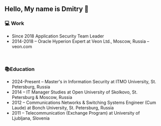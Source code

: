 ## Hello, My name is Dmitry 👋
### 💻 Work 
* Since 2018 Application Security Team Leader 
* 2014-2018 – Oracle Hyperion Expert at Veon Ltd., Moscow, Russia – veon.com
<br>

### 📚Education
* 2024-Present – Master's in Information Security at ITMO University, St. Petersburg, Russia
* 2014 – IT Manager Studies at Open University of Skolkovo, St. Petersburg & Moscow, Russia
* 2012 – Communications Networks & Switching Systems Engineer (Cum Laude) at Bonch University, St. Petersburg, Russia
* 2011 – Telecommunication (Exchange Program) at University of Ljubljana, Slovenia

<!--
**RazumenkoDS/RazumenkoDS** is a ✨ _special_ ✨ repository because its `README.md` (this file) appears on your GitHub profile.

Here are some ideas to get you started:

- 🔭 I’m currently working on ...
- 🌱 I’m currently learning ...
- 👯 I’m looking to collaborate on ...
- 🤔 I’m looking for help with ...
- 💬 Ask me about ...
- 📫 How to reach me: ...
- 😄 Pronouns: ...
- ⚡ Fun fact: ...
-->
